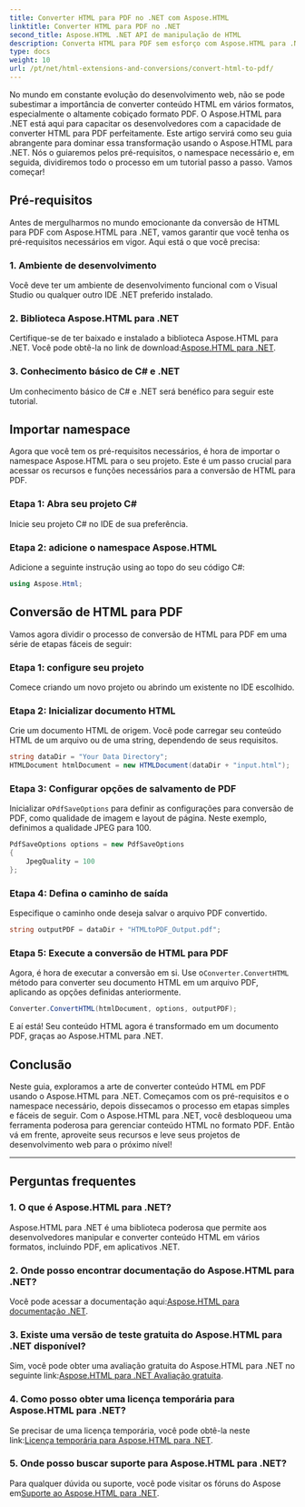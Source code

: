 ```yaml
---
title: Converter HTML para PDF no .NET com Aspose.HTML
linktitle: Converter HTML para PDF no .NET
second_title: Aspose.HTML .NET API de manipulação de HTML
description: Converta HTML para PDF sem esforço com Aspose.HTML para .NET. Siga nosso guia passo a passo e libere o poder da conversão de HTML para PDF.
type: docs
weight: 10
url: /pt/net/html-extensions-and-conversions/convert-html-to-pdf/
---
```


No mundo em constante evolução do desenvolvimento web, não se pode subestimar a importância de converter conteúdo HTML em vários formatos, especialmente o altamente cobiçado formato PDF. O Aspose.HTML para .NET está aqui para capacitar os desenvolvedores com a capacidade de converter HTML para PDF perfeitamente. Este artigo servirá como seu guia abrangente para dominar essa transformação usando o Aspose.HTML para .NET. Nós o guiaremos pelos pré-requisitos, o namespace necessário e, em seguida, dividiremos todo o processo em um tutorial passo a passo. Vamos começar!

## Pré-requisitos

Antes de mergulharmos no mundo emocionante da conversão de HTML para PDF com Aspose.HTML para .NET, vamos garantir que você tenha os pré-requisitos necessários em vigor. Aqui está o que você precisa:

### 1. Ambiente de desenvolvimento

Você deve ter um ambiente de desenvolvimento funcional com o Visual Studio ou qualquer outro IDE .NET preferido instalado.

### 2. Biblioteca Aspose.HTML para .NET

Certifique-se de ter baixado e instalado a biblioteca Aspose.HTML para .NET. Você pode obtê-la no link de download:[Aspose.HTML para .NET](https://releases.aspose.com/html/net/).

### 3. Conhecimento básico de C# e .NET

Um conhecimento básico de C# e .NET será benéfico para seguir este tutorial.

## Importar namespace

Agora que você tem os pré-requisitos necessários, é hora de importar o namespace Aspose.HTML para o seu projeto. Este é um passo crucial para acessar os recursos e funções necessários para a conversão de HTML para PDF.

### Etapa 1: Abra seu projeto C#

Inicie seu projeto C# no IDE de sua preferência.

### Etapa 2: adicione o namespace Aspose.HTML

Adicione a seguinte instrução using ao topo do seu código C#:

```csharp
using Aspose.Html;
```

## Conversão de HTML para PDF

Vamos agora dividir o processo de conversão de HTML para PDF em uma série de etapas fáceis de seguir:

### Etapa 1: configure seu projeto

Comece criando um novo projeto ou abrindo um existente no IDE escolhido.

### Etapa 2: Inicializar documento HTML

Crie um documento HTML de origem. Você pode carregar seu conteúdo HTML de um arquivo ou de uma string, dependendo de seus requisitos.

```csharp
string dataDir = "Your Data Directory";
HTMLDocument htmlDocument = new HTMLDocument(dataDir + "input.html");
```

### Etapa 3: Configurar opções de salvamento de PDF

 Inicializar o`PdfSaveOptions` para definir as configurações para conversão de PDF, como qualidade de imagem e layout de página. Neste exemplo, definimos a qualidade JPEG para 100.

```csharp
PdfSaveOptions options = new PdfSaveOptions
{
    JpegQuality = 100
};
```

### Etapa 4: Defina o caminho de saída

Especifique o caminho onde deseja salvar o arquivo PDF convertido.

```csharp
string outputPDF = dataDir + "HTMLtoPDF_Output.pdf";
```

### Etapa 5: Execute a conversão de HTML para PDF

 Agora, é hora de executar a conversão em si. Use o`Converter.ConvertHTML` método para converter seu documento HTML em um arquivo PDF, aplicando as opções definidas anteriormente.

```csharp
Converter.ConvertHTML(htmlDocument, options, outputPDF);
```

E aí está! Seu conteúdo HTML agora é transformado em um documento PDF, graças ao Aspose.HTML para .NET.

## Conclusão

Neste guia, exploramos a arte de converter conteúdo HTML em PDF usando o Aspose.HTML para .NET. Começamos com os pré-requisitos e o namespace necessário, depois dissecamos o processo em etapas simples e fáceis de seguir. Com o Aspose.HTML para .NET, você desbloqueou uma ferramenta poderosa para gerenciar conteúdo HTML no formato PDF. Então vá em frente, aproveite seus recursos e leve seus projetos de desenvolvimento web para o próximo nível!

---

## Perguntas frequentes

### 1. O que é Aspose.HTML para .NET?

Aspose.HTML para .NET é uma biblioteca poderosa que permite aos desenvolvedores manipular e converter conteúdo HTML em vários formatos, incluindo PDF, em aplicativos .NET.

### 2. Onde posso encontrar documentação do Aspose.HTML para .NET?

 Você pode acessar a documentação aqui:[Aspose.HTML para documentação .NET](https://reference.aspose.com/html/net/).

### 3. Existe uma versão de teste gratuita do Aspose.HTML para .NET disponível?

 Sim, você pode obter uma avaliação gratuita do Aspose.HTML para .NET no seguinte link:[Aspose.HTML para .NET Avaliação gratuita](https://releases.aspose.com/).

### 4. Como posso obter uma licença temporária para Aspose.HTML para .NET?

Se precisar de uma licença temporária, você pode obtê-la neste link:[Licença temporária para Aspose.HTML para .NET](https://purchase.aspose.com/temporary-license/).

### 5. Onde posso buscar suporte para Aspose.HTML para .NET?

 Para qualquer dúvida ou suporte, você pode visitar os fóruns do Aspose em[Suporte ao Aspose.HTML para .NET](https://forum.aspose.com/).